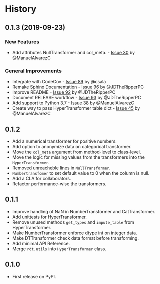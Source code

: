 # History

## 0.1.3 (2019-09-23)

### New Features

* Add attributes NullTransformer and col_meta. - [Issue 30](https://github.com/HDI-Project/RDT/issues/30) by @ManuelAlvarezC

### General Improvements

* Integrate with CodeCov - [Issue 89](https://github.com/HDI-Project/RDT/issues/89) by @csala
* Remake Sphinx Documentation - [Issue 96](https://github.com/HDI-Project/RDT/issues/96) by @JDTheRipperPC
* Improve README - [Issue 92](https://github.com/HDI-Project/RDT/issues/92) by @JDTheRipperPC
* Document RELEASE workflow - [Issue 93](https://github.com/HDI-Project/RDT/issues/93) by @JDTheRipperPC
* Add support to Python 3.7 - [Issue 38](https://github.com/HDI-Project/RDT/issues/38) by @ManuelAlvarezC
* Create way to pass HyperTransformer table dict - [Issue 45](https://github.com/HDI-Project/RDT/issues/45) by @ManuelAlvarezC

## 0.1.2

* Add a numerical transformer for positive numbers.
* Add option to anonymize data on categorical transformer.
* Move the `col_meta` argument from method-level to class-level.
* Move the logic for missing values from the transformers into the `HyperTransformer`.
* Removed unreacheble lines in `NullTransformer`.
* `Numbertransfomer` to set default value to 0 when the column is null.
* Add a CLA for collaborators.
* Refactor performance-wise the transformers.

## 0.1.1

* Improve handling of NaN in NumberTransformer and CatTransformer.
* Add unittests for HyperTransformer.
* Remove unused methods `get_types` and `impute_table` from HyperTransformer.
* Make NumberTransformer enforce dtype int on integer data.
* Make DTTransformer check data format before transforming.
* Add minimal API Reference.
* Merge `rdt.utils` into `HyperTransformer` class. 

## 0.1.0

* First release on PyPI.
